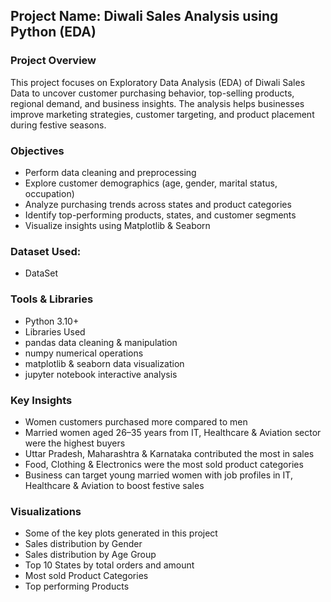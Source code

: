 
## Project Name:  Diwali Sales Analysis using Python (EDA)
### Project Overview

This project focuses on Exploratory Data Analysis (EDA) of Diwali Sales Data to uncover customer purchasing behavior, top-selling products, regional demand, and business insights.
The analysis helps businesses improve marketing strategies, customer targeting, and product placement during festive seasons.
### Objectives

- Perform data cleaning and preprocessing
- Explore customer demographics (age, gender, marital status, occupation)
- Analyze purchasing trends across states and product categories
- Identify top-performing products, states, and customer segments
- Visualize insights using Matplotlib & Seaborn
### Dataset Used:
  - <a herf ="https://github.com/Srikath-hub/Diwali-Sales-Analysis/blob/main/Diwali%20Sales%20Data.csv">DataSet</a>

### Tools & Libraries
- Python 3.10+
- Libraries Used
- pandas data cleaning & manipulation
- numpy numerical operations
- matplotlib & seaborn data visualization
- jupyter notebook  interactive analysis

### Key Insights

- Women customers purchased more compared to men
- Married women aged 26–35 years from IT, Healthcare & Aviation sector were the highest buyers
- Uttar Pradesh, Maharashtra & Karnataka contributed the most in sales
- Food, Clothing & Electronics were the most sold product categories
- Business can target young married women with job profiles in IT, Healthcare & Aviation to boost festive sales
### Visualizations

- Some of the key plots generated in this project
- Sales distribution by Gender
- Sales distribution by Age Group
- Top 10 States by total orders and amount
- Most sold Product Categories
- Top performing Products
